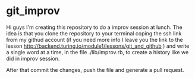 # git_improv

Hi guys I'm creating this repository to do a improv session at lunch.
The idea is that you clone the repository to your terminal coping the ssh link from my githud
account (if you need more  info I leave you the link to the lesson  http://backend.turing.io/module1/lessons/git_and_github )
and write a single word at a time, in the file  ./lib/improv.rb, to create a history like we did in improv session.

After that commit the changes, push the file and generate a pull request.
   
